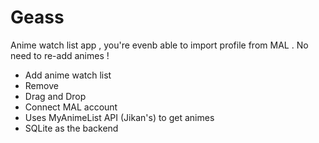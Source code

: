 # Geass
Anime watch list app , you're evenb able to import profile from MAL . No need to re-add animes !
  - Add anime watch list
  - Remove 
  - Drag and Drop
  - Connect MAL account
  - Uses MyAnimeList API (Jikan's) to get animes 
  - SQLite as the backend 
